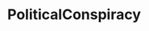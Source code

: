 ---
title: PoliticalConspiracy
crosslinks:
- The_Donald
- New_American_System
- Urantia_Book
- LateStageCapitalism
---